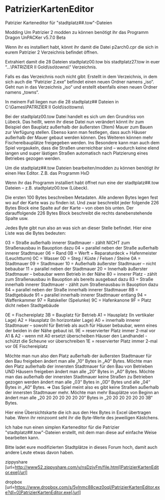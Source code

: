 # PatrizierKartenEditor
Patrizier Karteneditor für "stadtplatz##.tow"-Dateien 

Modding
Um Patrizier 2 modden zu können benötigt ihr das Programm
Dragon UnPACKer v5.7.0 Beta

Wenn ihr es installiert habt, könnt ihr damit die Datei
p2arch0.cpr
die sich in eurem Patrizier 2 Verzeichnis befindet öffnen.

Extrahiert damit die 28 Dateien stadtplatz00.tow bis stadtplatz27.tow in euer “…\PATRIZIER II Gold\iso\towns\“ Verzeichnis.

Falls es das Verzeichnis noch nicht gibt:
Erstellt in dem Verzeichnis, in dem sich auch die “Patrizier 2.exe“ befindet einen neuen Ordner namens „iso“. Geht nun in das Verzeichnis „iso“ und erstellt ebenfalls einen neuen Ordner namens „towns“.

In meinem Fall liegen nun die 28 stadtplatz## Dateien in
C:\Games\PATRIZIER II Gold\iso\towns\


Bei der stadtplatz00.tow Datei handelt es sich um den Grundriss von Lübeck.
Das heißt, wenn ihr diese Datei nun verändert könnt ihr zum Beispiel den Bauplatz außerhalb der äußersten (3tem) Mauer zum Bauen zur Verfügung stellen. Ebenso kann man festlegen, dass auch Häuser außerhalb der Mauer gebaut werden können.
Des Weiteren können mehr Fischereibauplätze freigegeben werden.
Ins Besondere kann man auch dem Spiel vorgaukeln, dass die Straßen unerreichbar sind – wodurch keine elend langen und super lästigen Straßen automatisch nach Platzierung eines Betriebes gezogen werden.


Um die stadtplatz##.tow Dateien bearbeiten/modden zu können benötigt ihr einen Hex Editor. Z.B. das Programm
HxD

Wenn ihr das Programm installiert habt öffnet nun eine der stadtplatz##.tow Dateien – z.B. stadtplatz00.tow (Lübeck).



Die ersten 100 Bytes beschreiben Metadaten. Alle anderen Bytes legen fest wo auf der Karte was zu finden ist. Und zwar beschreibt jeder folgende 226 Bytes Block eine Spalte auf der Karte – von oben bis unten. Der darauffolgende 226 Bytes Block beschreibt die rechts danebenstehende Spalte usw.




Jedes Byte gibt nun also an was sich an dieser Stelle befindet.
Hier eine Liste was die Bytes bedeuten:

03 = Straße außerhalb innerer Stadtmauer - zählt NICHT zum Straßenausbau in Bauoption dazu
04 = parallel neben der Straße außerhalb innerer Stadtmauer
06 = Rand
0B = Werft + Reparaturdeck + Hafenmeister (Leuchtturm)
0C = Wasser
0D = Steg / Küste / Felsen / Steine
0A = Stadtmauer
09 = Stadtmauer
10 = Außerhalb äußerster Stadtmauer – nicht bebaubar
11 = parallel neben der Stadtmauer
20 = Innerhalb äußerster Stadtmauer – bebaubar wenn Betrieb in der Nähe
80 = innerer Platz - zählt zum Straßenausbau in Bauoption als bereits ausgebaut dazu
83 = Straße innerhalb innerer Stadtmauer - zählt zum Straßenausbau in Bauoption dazu
84 = parallel neben der Straße innerhalb innerer Stadtmauer
8B = Stadtgebäude
91 = parallel innerhalb innerer Stadtmauer entlang
94 = Waffenkammer
97 = Ratskeller (Spelunke)
9C = Hafenkanone
9F = Platz dicht neben Stadtgebäude

0E = Fischereiplatz
3B = Bauplatz für Betrieb
A1 = Hausplatz (In vertikaler Lage)
A2 = Hausplatz (In horizontaler Lage)
A0 = innerhalb innerer Stadtmauer – sowohl für Betrieb als auch für Häuser bebaubar, wenn eines der beiden in der Nähe gebaut ist.
9E = reservierter Platz immer 2-mal vor A1 & A2 - wenn mit A0 ersetzt überscheiben Häuser den Landhandel - schützt die Scheune vor überschreiben
1E = reservierter Platz immer 2-mal vor 0E Fischereiplatz


Möchte man nun also den Platz außerhalb der äußersten Stadtmauer für den Bau freigeben ändert man alle „10“ Bytes in „A0“ Bytes.
Möchte man den Platz außerhalb der innersten Stadtmauer für den Bau von Betrieben UND Häusern freigeben ändert man alle „20“ Bytes in „A0“ Bytes.
Möchte man das außerhalb der innersten Stadtmauer keine Straßen zu Betrieben gezogen werden ändert man alle „03“ Bytes in „0D“ Bytes und alle „04“ Bytes in „A0“ Bytes. => Das Spiel meint also es gibt keine Straßen außerhalb der innersten Stadtmauer mehr.
Möchte man mehr Bauplätze von Beginn an ändert man alle „20 20 20 20 20 20 20“ Bytes in „20 20 20 20 20 20 3B“ Bytes.


Hier eine Übersichtskarte die ich aus den Hex Bytes in Excel übertragen habe.
Wenn ihr reinzoomt seht ihr die Byte-Werte des jeweiligen Kästchens.



Ich habe nun einen simplen Karteneditor für die Patrizier "stadtplatz##.tow"-Dateien erstellt, mit dem man diese auf einfache Weise bearbeiten kann.

Bitte ladet eure modifizierten Stadtplätze in dieses Forum hoch, damit auch andere Leute etwas davon haben.


zippyshare
[url=http://www52.zippyshare.com/v/nsDzjvFm/file.html]PatrizierKartenEditor.exe[/url]

dropbox
[url=https://www.dropbox.com/s/5ylnmc88cwz0oql/PatrizierKartenEditor.exe?dl=0]PatrizierKartenEditor.exe[/url]
